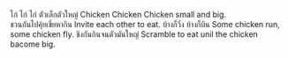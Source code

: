 ไก่ ไก่ ไก่ ตัวเล็กตัวใหญ่ Chicken Chicken Chicken small and big.  
ชวนกันไปคุ้ยเขี่ยหากิน Invite each other to eat.
บ้างก็วิ่ง บ้างก็บิน Some chicken run, some chicken fly.
ชิงกันกินจนตัวมันใหญ่ Scramble to eat unil the chicken bacome big.
